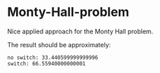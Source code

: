 # Monty-Hall-problem
Nice applied approach for the Monty Hall problem.


The result should be approximately:
```
no switch: 33.440599999999996
switch: 66.55940000000001
```
